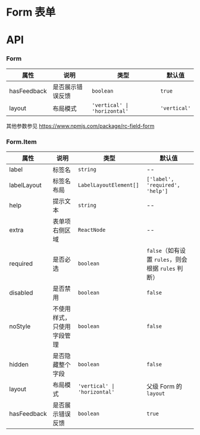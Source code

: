 # Form 表单

<code src="./demos/demo1.tsx"></code>
<code src="./demos/demo2.tsx"></code>
<code src="./demos/demo3.tsx"></code>

# API

### Form

| 属性        | 说明             | 类型                         | 默认值       |
| ----------- | ---------------- | ---------------------------- | ------------ |
| hasFeedback | 是否展示错误反馈 | `boolean`                    | `true`       |
| layout      | 布局模式         | `'vertical' \| 'horizontal'` | `'vertical'` |

其他参数参见 https://www.npmjs.com/package/rc-field-form

### Form.Item

| 属性        | 说明                       | 类型                         | 默认值                                             |
| ----------- | -------------------------- | ---------------------------- | -------------------------------------------------- |
| label       | 标签名                     | `string`                     | --                                                 |
| labelLayout | 标签名布局                 | `LabelLayoutElement[]`       | `['label', 'required', 'help']`                    |
| help        | 提示文本                   | `string`                     | --                                                 |
| extra       | 表单项右侧区域             | `ReactNode`                  | --                                                 |
| required    | 是否必选                   | `boolean`                    | `false`（如有设置 `rules`，则会根据 `rules` 判断） |
| disabled    | 是否禁用                   | `boolean`                    | `false`                                            |
| noStyle     | 不使用样式，只使用字段管理 | `boolean`                    | `false`                                            |
| hidden      | 是否隐藏整个字段           | `boolean`                    | `false`                                            |
| layout      | 布局模式                   | `'vertical' \| 'horizontal'` | 父级 Form 的 `layout`                              |
| hasFeedback | 是否展示错误反馈           | `boolean`                    | `true`                                             |
